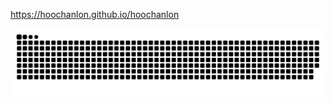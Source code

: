 https://hoochanlon.github.io/hoochanlon

![ ](https://raw.githubusercontent.com/hoochanlon/hoochanlon/master/assets/github-contribution-grid-snake.svg)


